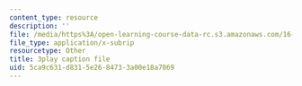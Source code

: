 ```yaml
---
content_type: resource
description: ''
file: /media/https%3A/open-learning-course-data-rc.s3.amazonaws.com/16-660j-introduction-to-lean-six-sigma-methods-january-iap-2012/5ca9c631d8315e2684733a00e18a7069_Swo3Lvw7ivg.vtt
file_type: application/x-subrip
resourcetype: Other
title: 3play caption file
uid: 5ca9c631-d831-5e26-8473-3a00e18a7069
---
```

